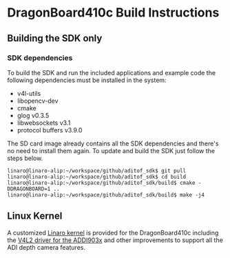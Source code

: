# DragonBoard410c Build Instructions


## Building the SDK only

### SDK dependencies
To build the SDK and run the included applications and example code the following dependencies must be installed in the system:
 - v4l-utils
 - libopencv-dev
 - cmake
 - glog v0.3.5
 - libwebsockets v3.1
 - protocol buffers v3.9.0
 
The SD card image already contains all the SDK dependencies and there's no need to install them again. To update and build the SDK just follow the steps below.

```console
linaro@linaro-alip:~/workspace/github/aditof_sdk$ git pull
linaro@linaro-alip:~/workspace/github/aditof_sdk$ cd build
linaro@linaro-alip:~/workspace/github/aditof_sdk/build$ cmake -DDRAGONBOARD=1 ..
linaro@linaro-alip:~/workspace/github/aditof_sdk/build$ make -j4
``` 

## Linux Kernel
A customized [Linaro kernel](https://github.com/analogdevicesinc/aditof_linux) is provided for the DragonBoard410c including the [V4L2 driver for the ADDI903x](https://github.com/analogdevicesinc/aditof_linux/blob/d3/release/ov5640_4.9.27/drivers/media/i2c/addi903x.c) and other improvements to support all the ADI depth camera features. 

